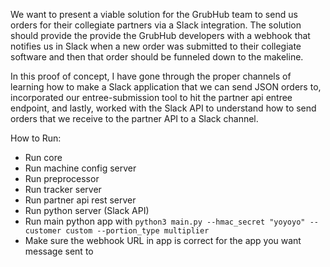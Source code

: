 We want to present a viable solution for the GrubHub team to send us orders for their collegiate partners via 
a Slack integration. The solution should provide the provide the GrubHub developers with a webhook that
notifies us in Slack when a new order was submitted to their collegiate software and then that order 
should be funneled down to the makeline. 

In this proof of concept, I have gone through the proper channels of learning how to make a Slack application
that we can send JSON orders to, incorporated our entree-submission tool to hit the partner api entree
endpoint, and lastly, worked with the Slack API to understand how to send orders that we receive to the partner
API to a Slack channel.

How to Run: 
- Run core
- Run machine config server
- Run preprocessor
- Run tracker server
- Run partner api rest server
- Run python server (Slack API)
- Run main python app with `python3 main.py --hmac_secret "yoyoyo" --customer custom --portion_type multiplier`
- Make sure the webhook URL in app is correct for the app you want message sent to
